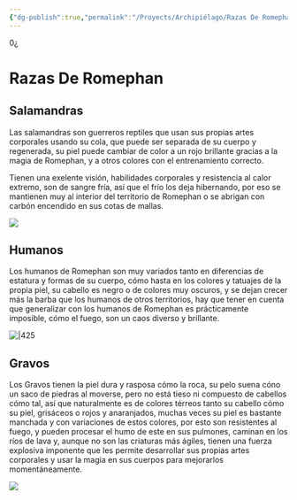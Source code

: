```yaml
---
{"dg-publish":true,"permalink":"/Proyects/Archipiélago/Razas De Romephan/","title":"Razas De Romephan","created":"Sunday, 2023-10-08, 7:02:45 pm","updated":"Sunday, 2023-10-08, 7:02:49 pm"}
---
```


0¿
# Razas De Romephan

## Salamandras

Las salamandras son guerreros reptiles que usan sus propias artes corporales usando su cola, que puede ser separada de su cuerpo y regenerada, su piel puede cambiar de color a un rojo brillante gracias a la magia de Romephan, y a otros colores con el entrenamiento correcto.

Tienen una exelente visión, habilidades corporales y resistencia al calor extremo, son de sangre fría, así que el frío los deja hibernando, por eso se mantienen muy al interior del territorio de Romephan o se abrigan con carbón encendido en sus cotas de mallas.

![](https://i.imgur.com/zoC4jcN.png)

## Humanos

Los humanos de Romephan son muy variados tanto en diferencias de estatura y formas de su cuerpo, cómo hasta en los colores y tatuajes de la propia piel, su cabello es negro o de colores muy oscuros, y se dejan crecer más la barba que los humanos de otros territorios, hay que tener en cuenta que generalizar con los humanos de Romephan es prácticamente imposible, cómo el fuego, son un caos diverso y brillante. 

![|425](https://i.imgur.com/o5YaCGf.png)

## Gravos

Los Gravos tienen la piel dura y rasposa cómo la roca, su pelo suena cóno un saco de piedras al moverse, pero no está tieso ni compuesto de cabellos cómo tal, así que naturalmente es de colores térreos tanto su cabello cómo su piel, grisáceos o rojos y anaranjados, muchas veces su piel es bastante manchada y con variaciones de estos colores, por esto son resistentes al fuego, y pueden procesar el humo de este en sus pulmones, caminan en los ríos de lava y, aunque no son las criaturas más ágiles, tienen una fuerza explosiva imponente que les permite desarrollar sus propias artes corporales y usar la magia en sus cuerpos para mejorarlos momentáneamente.

![](https://i.imgur.com/2RddCKX.png)
